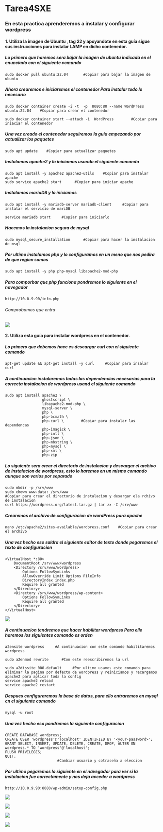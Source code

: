 # Tarea4SXE

### En esta practica aprenderemos a instalar y configurar wordpress

#### 1. Utiliza la imagen de Ubuntu , tag 22 y apoyandote en esta guía sigue sus instrucciones para instalar LAMP en dicho contenedor.

##### Lo primero que haremos sera bajar la imagen de ubuntu indicada en el enunciado con el siguiente comando
```
sudo docker pull ubuntu:22.04       #Copiar para bajar la imagen de ubuntu
```

##### Ahora crearemos e iniciaremos el contenedor Para instalar todo lo necesario
```
sudo docker container create -i -t  -p  8080:80 --name WordPress ubuntu:22.04    #Copiar para crear el contenedor

sudo docker container start --attach -i  WordPress        #Copiar para iniaciar el contenedor
```

##### Una vez creado el contenedor seguiremos la guia empezando por actualizar los paquetes
```
sudo apt update    #Copiar para actualizar paquetes
```

##### Instalamos apache2 y lo iniciamos usando el siguiente comando
```
sudo apt install -y apache2 apache2-utils    #Copiar para instalar apache
sudo service apache2 start      #Copiar para iniciar apache
```

##### Instalamos mariaDB y lo iniciamos
```
sudo apt install -y mariadb-server mariadb-client     #Copiar para instalar el servicio de mariDB

service mariadb start     #Copiar para iniciarlo
```

##### Hacemos la instalacion segura de mysql
```
sudo mysql_secure_installation      #Copiar para hacer la instalacion de msql
```

##### Por ultimo instalamos php y lo configuramos en un meno que nos pedira de que region somos
```
sudo apt install -y php php-mysql libapache2-mod-php
```
##### Para comporbar que php funciona pondremos lo siguiente en el navegador
```
http://10.0.9.90/info.php
```
###### Comprobamos que entra

![](img/1.png)

#### 2. Utiliza esta guía para instalar wordpress en el contenedor.

##### Lo primero que debemos hace es descargar curl con el siguiente comando
```
apt-get update && apt-get install -y curl     #Copiar para insalar curl
```

##### A continuacion instalaremos todas las dependencias necesarias para la correcta instalacion de wordpress usand el siguiente comando
```
sudo apt install apache2 \
                 ghostscript \
                 libapache2-mod-php \
                 mysql-server \
                 php \
                 php-bcmath \
                 php-curl \        #Copiar para instalar las dependencas
                 php-imagick \
                 php-intl \
                 php-json \
                 php-mbstring \
                 php-mysql \
                 php-xml \
                 php-zip
```
##### Lo siguiente sera crear el directorio de instalacion y descargar el archivo de instalacion de wordpress, esto lo haremos en un mismo comando aunque son varios por separado
```
sudo mkdir -p /srv/www
sudo chown www-data: /srv/www                                        #Copiar para crear el directorio de instalacion y desargar ela rchivo de instalacion
curl https://wordpress.org/latest.tar.gz | tar zx -C /srv/www
```
##### Crearemos el archivo de configuracion de wordPress para apache
```
nano /etc/apache2/sites-available/wordpress.conf    #Copiar para crear el archivo
```
##### Una vez hecho eso saldra el siguiente editor de texto donde pegaremos el texto de configuracion
```
<VirtualHost *:80>
    DocumentRoot /srv/www/wordpress
    <Directory /srv/www/wordpress>
        Options FollowSymLinks
        AllowOverride Limit Options FileInfo
        DirectoryIndex index.php
        Require all granted
    </Directory>
    <Directory /srv/www/wordpress/wp-content>
        Options FollowSymLinks
        Require all granted
    </Directory>
</VirtualHost>
```

![](img/2.png)

##### A continuacion tendremos que hacer habilitar wordpress Para ello haremos los siguientes comando es orden
```
a2ensite wordpress     #A continuacion con este comando habilitaremos wordpress

sudo a2enmod rewrite      #Con este reescribiremos la url

sudo a2dissite 000-default     #Por ultimo usamos este comando para eliminar la pagina por defecto de wordpress y reiniciamos y recargamos apache2 para aplicar toda la config
service apache2 reload
service apache2 restart
```

##### Despues configuraremos la base de datos, para ello entraremos en mysql cn el siguiente comando
```
mysql -u root
```
##### Una vez hecho eso pondremos la siguiente configuracion
```
CREATE DATABASE wordpress;
CREATE USER 'wordpress'@'localhost' IDENTIFIED BY '<your-password>';
GRANT SELECT, INSERT, UPDATE, DELETE, CREATE, DROP, ALTER ON wordpress.* TO 'wordpress'@'localhost';
FLUSH PRIVILEGES;
QUIT;
                        #Cambiar usuario y cotraseña a eleccion
```
##### Por ultimo pegaremos lo siguiente en el navegador para ver si la instalacion fue correctamente y nos deja acceder a wordpress
```
http://10.0.9.90:8080/wp-admin/setup-config.php
```
![](img/3.png)

![](img/7.png)

![](img/8.png)

![](img/9.png)
